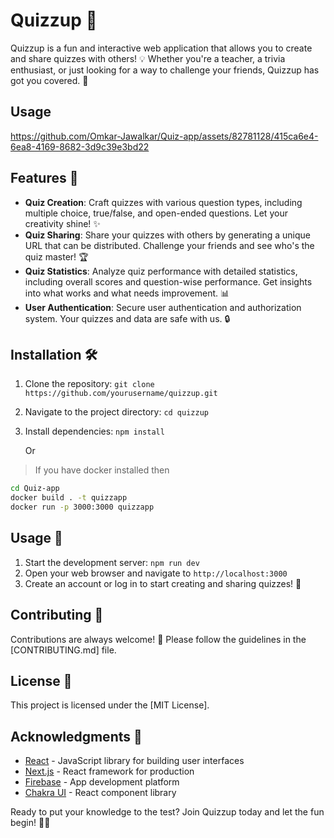 # Quizzup 🚀

Quizzup is a fun and interactive web application that allows you to create and share quizzes with others! 💡 Whether you're a teacher, a trivia enthusiast, or just looking for a way to challenge your friends, Quizzup has got you covered. 🌟

## Usage


https://github.com/Omkar-Jawalkar/Quiz-app/assets/82781128/415ca6e4-6ea8-4169-8682-3d9c39e3bd22


## Features 💫

- **Quiz Creation**: Craft quizzes with various question types, including multiple choice, true/false, and open-ended questions. Let your creativity shine! ✨
- **Quiz Sharing**: Share your quizzes with others by generating a unique URL that can be distributed. Challenge your friends and see who's the quiz master! 🏆
- **Quiz Statistics**: Analyze quiz performance with detailed statistics, including overall scores and question-wise performance. Get insights into what works and what needs improvement. 📊
- **User Authentication**: Secure user authentication and authorization system. Your quizzes and data are safe with us. 🔒

## Installation 🛠️

1. Clone the repository: `git clone https://github.com/yourusername/quizzup.git`
2. Navigate to the project directory: `cd quizzup`
3. Install dependencies: `npm install`

   Or
> If you have docker installed then
```bash
cd Quiz-app
docker build . -t quizzapp
docker run -p 3000:3000 quizzapp
```


## Usage 🚀

1. Start the development server: `npm run dev`
2. Open your web browser and navigate to `http://localhost:3000`
3. Create an account or log in to start creating and sharing quizzes! 🎉

## Contributing 🤝

Contributions are always welcome! 💖 Please follow the guidelines in the [CONTRIBUTING.md] file.

## License 📄

This project is licensed under the [MIT License].

## Acknowledgments 🙏

- [React](https://reactjs.org/) - JavaScript library for building user interfaces
- [Next.js](https://nextjs.org/) - React framework for production
- [Firebase](https://firebase.google.com/) - App development platform
- [Chakra UI](https://chakra-ui.com/) - React component library

Ready to put your knowledge to the test? Join Quizzup today and let the fun begin! 🎉🎈
